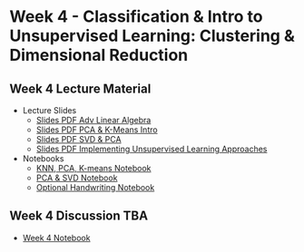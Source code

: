 # Week 4 - Classification & Intro to Unsupervised Learning: Clustering & Dimensional Reduction

## Week 4 Lecture Material
- Lecture Slides
    - [Slides PDF Adv Linear Algebra](https://drive.google.com/file/d/1378NzD2U-N0y5QfA4gHKGzC7nrD_TFgG/view?usp=sharing)
    - [Slides PDF PCA & K-Means Intro](https://drive.google.com/file/d/1oR6NlQ0KkAwAr-eDwj5s4KAF6itsH24M/view?usp=drive_link)
    - [Slides PDF SVD & PCA](https://drive.google.com/file/d/1-316-gzXQ3TYdHaQISbFh-lzkoLEifUv/view?usp=sharing)
    - [Slides PDF Implementing Unsupervised Learning Approaches](https://drive.google.com/file/d/1iR_kaxdMpfv7lzBDW-IWRuu6HuRGW2fz/view?usp=drive_link)
- Notebooks
    - [KNN, PCA, K-means Notebook](https://colab.research.google.com/drive/143CVREWYGYD2vLb03wW4ncwWuZxWeArw?usp=sharing)
    - [PCA & SVD Notebook](https://colab.research.google.com/drive/1lIp9tqJ0n4PkbLsbwTLJYCJc4qgwYr6j?usp=sharing)
    - [Optional Handwriting Notebook](https://colab.research.google.com/drive/1WbfmOQ8O4MpR_XfmqDRTaC3kEX_4joz5?usp=sharing)
## Week 4 Discussion TBA
- [Week 4 Notebook](https://drive.google.com/file/d/1e6uq-ANYLTDEC-p9WMVY3innJ42AYtEC/view?usp=sharing)
<!--
- [Slides](https://drive.google.com/file/d/1LRThy4rEi5QRJEc-z4ZNO1Sc1RwhEyi4/view?usp=sharing)
- [Notebook](https://colab.research.google.com/drive/1K6yAVZ6HTDcGo-Lch2VPABnqgVKF-9uu?usp=sharing)
## Week 8 Discussion
- [Slides](https://drive.google.com/file/d/1R62QVW8zy9GIaeY9gqdRyHmgz6Exx7Tb/view?usp=sharing)
- [Notebook](https://colab.research.google.com/drive/1VnBpRYNbA7rNiXiFc9ug3XllppWhFXoB?usp=sharing)
